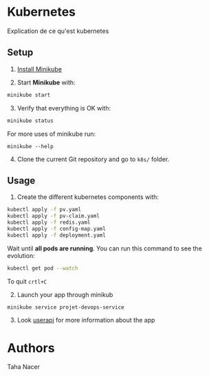 # Kubernetes

Explication de ce qu'est kubernetes

## Setup
1. [Install Minikube](https://minikube.sigs.k8s.io/docs/start/)

2. Start **Minikube** with:
```sh
minikube start
```

3. Verify that everything is OK with:
```sh
minikube status
```

For more uses of minikube run:
```
minikube --help
```

4. Clone the current Git repository and go to `k8s/` folder.

## Usage
1. Create the different kubernetes components with:
```sh
kubectl apply -f pv.yaml
kubectl apply -f pv-claim.yaml
kubectl apply -f redis.yaml
kubectl apply -f config-map.yaml
kubectl apply -f deployment.yaml
```
Wait until **all pods are running**. You can run this command to see the evolution: 
```sh
kubectl get pod --watch
```
To quit `crtl+C`

2. Launch your app through minikub
```sh
minikube service projet-devops-service
```

3. Look [userapi](../userapi/README.md) for more information about the app

# Authors
Taha Nacer